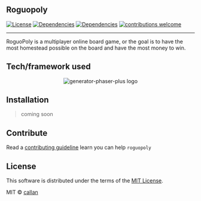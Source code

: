 ## Roguopoly
[![License](https://img.shields.io/github/license/mashape/apistatus.svg?style=flat-square)](https://github.com/AllanCerveaux/RoguoPoly) [![Dependencies](https://david-dm.org/AllanCerveaux/RoguoPoly/status.svg?style=flat-square)](https://github.com/AllanCerveaux/RoguoPoly) [![Dependencies](https://david-dm.org/AllanCerveaux/RoguoPoly/dev-status.svg?style=flat-square)](https://github.com/AllanCerveaux/RoguoPoly)
[![contributions welcome](https://img.shields.io/badge/contributions-welcome-brightgreen.svg?style=flat-square)](https://github.com/AllanCerveaux/RoguoPoly/issues)
____

RoguoPoly is a multiplayer online board game,
or the goal is to have the most homestead possible on the board and have the most money to win.

## Tech/framework used

<div align=center>
  <img src="media/logo.svg" alt="generator-phaser-plus logo" title="generator-phaser-plus">
</div>

## Installation 

> coming soon


## Contribute
Read a [contributing guideline](#) learn you can help `roguopoly` 

## License
This software is distributed under the terms of the [MIT License](https://github.com/AllanCerveaux/RoguoPoly/blob/master/LICENSE).

MIT © [callan]("https://callan.fr")